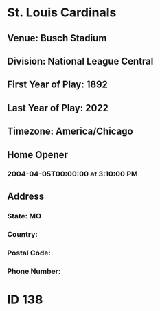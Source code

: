 # St. Louis Cardinals
## Venue: Busch Stadium
## Division: National League Central
## First Year of Play: 1892
## Last Year of Play: 2022
## Timezone: America/Chicago
## Home Opener
### 2004-04-05T00:00:00 at 3:10:00 PM
## Address
### 
### State: MO
### Country: 
### Postal Code: 
### Phone Number: 
# ID 138